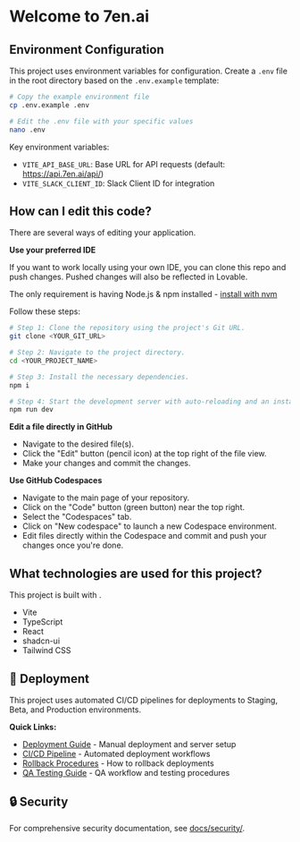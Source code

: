 

# Welcome to 7en.ai

## Environment Configuration

This project uses environment variables for configuration. Create a `.env` file in the root directory based on the `.env.example` template:

```sh
# Copy the example environment file
cp .env.example .env

# Edit the .env file with your specific values
nano .env
```

Key environment variables:
- `VITE_API_BASE_URL`: Base URL for API requests (default: https://api.7en.ai/api/)
- `VITE_SLACK_CLIENT_ID`: Slack Client ID for integration

## How can I edit this code?

There are several ways of editing your application.

**Use your preferred IDE**

If you want to work locally using your own IDE, you can clone this repo and push changes. Pushed changes will also be reflected in Lovable.

The only requirement is having Node.js & npm installed - [install with nvm](https://github.com/nvm-sh/nvm#installing-and-updating)

Follow these steps:

```sh
# Step 1: Clone the repository using the project's Git URL.
git clone <YOUR_GIT_URL>

# Step 2: Navigate to the project directory.
cd <YOUR_PROJECT_NAME>

# Step 3: Install the necessary dependencies.
npm i

# Step 4: Start the development server with auto-reloading and an instant preview.
npm run dev
```

**Edit a file directly in GitHub**

- Navigate to the desired file(s).
- Click the "Edit" button (pencil icon) at the top right of the file view.
- Make your changes and commit the changes.

**Use GitHub Codespaces**

- Navigate to the main page of your repository.
- Click on the "Code" button (green button) near the top right.
- Select the "Codespaces" tab.
- Click on "New codespace" to launch a new Codespace environment.
- Edit files directly within the Codespace and commit and push your changes once you're done.

## What technologies are used for this project?

This project is built with .

- Vite
- TypeScript
- React
- shadcn-ui
- Tailwind CSS

## 🚀 Deployment

This project uses automated CI/CD pipelines for deployments to Staging, Beta, and Production environments.

**Quick Links:**
- [Deployment Guide](./DEPLOYMENT.md) - Manual deployment and server setup
- [CI/CD Pipeline](./docs/deployment/CI-CD-PIPELINE.md) - Automated deployment workflows
- [Rollback Procedures](./docs/deployment/ROLLBACK-PROCEDURES.md) - How to rollback deployments
- [QA Testing Guide](./docs/deployment/QA-ENVIRONMENT.md) - QA workflow and testing procedures

## 🔒 Security

For comprehensive security documentation, see [docs/security/](./docs/security/).


